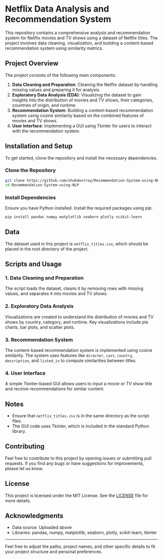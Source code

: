 # Netflix Data Analysis and Recommendation System

This repository contains a comprehensive analysis and recommendation system for Netflix movies and TV shows using a dataset of Netflix titles. The project involves data cleaning, visualization, and building a content-based recommendation system using similarity metrics.

## Project Overview

The project consists of the following main components:

1. **Data Cleaning and Preparation**: Cleaning the Netflix dataset by handling missing values and preparing it for analysis.
2. **Exploratory Data Analysis (EDA)**: Visualizing the dataset to gain insights into the distribution of movies and TV shows, their categories, countries of origin, and runtime.
3. **Recommendation System**: Building a content-based recommendation system using cosine similarity based on the combined features of movies and TV shows.
4. **User Interface**: Implementing a GUI using Tkinter for users to interact with the recommendation system.

## Installation and Setup

To get started, clone the repository and install the necessary dependencies. 

### Clone the Repository

```bash
git clone https://github.com/shukdevtroy/Recommendation-System-using-NLP.git
cd Recommendation-System-using-NLP
```

### Install Dependencies

Ensure you have Python installed. Install the required packages using pip:

```bash
pip install pandas numpy matplotlib seaborn plotly scikit-learn 
```

## Data

The dataset used in this project is `netflix_titles.csv`, which should be placed in the root directory of the project. 

## Scripts and Usage

### 1. Data Cleaning and Preparation

The script loads the dataset, cleans it by removing rows with missing values, and separates it into movies and TV shows. 

### 2. Exploratory Data Analysis

Visualizations are created to understand the distribution of movies and TV shows by country, category, and runtime. Key visualizations include pie charts, bar plots, and scatter plots.

### 3. Recommendation System

The content-based recommendation system is implemented using cosine similarity. The system uses features like `director`, `cast`, `country`, `description`, and `listed_in` to compute similarities between titles.

### 4. User Interface

A simple Tkinter-based GUI allows users to input a movie or TV show title and receive recommendations for similar content.

## Notes

- Ensure that `netflix_titles.csv` is in the same directory as the script files.
- The GUI code uses Tkinter, which is included in the standard Python library.

## Contributing

Feel free to contribute to this project by opening issues or submitting pull requests. If you find any bugs or have suggestions for improvements, please let us know.

## License

This project is licensed under the MIT License. See the [LICENSE](LICENSE) file for more details.

## Acknowledgments

- Data source: Uploaded above 
- Libraries: pandas, numpy, matplotlib, seaborn, plotly, scikit-learn, tkinter

---

Feel free to adjust the paths, project names, and other specific details to fit your project structure and personal preferences.
